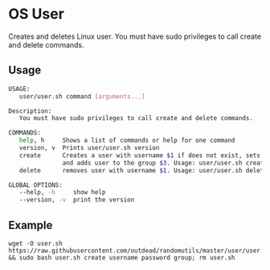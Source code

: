 # OS User
Creates and deletes Linux user. You must have sudo privileges to call create and delete commands.

## Usage 
```bash
USAGE:
   user/user.sh command [arguments...]

Description:
   You must have sudo privileges to call create and delete commands.

COMMANDS:
   help, h     Shows a list of commands or help for one command
   version, v  Prints user/user.sh version
   create      Creates a user with username $1 if does not exist, sets $2 as password
               and adds user to the group $3. Usage: user/user.sh create {username} {password} [group]
   delete      removes user with username $1. Usage: user/user.sh delete {username}

GLOBAL OPTIONS:
   --help, -h     show help
   --version, -v  print the version
```

## Example

    wget -O user.sh https://raw.githubusercontent.com/outdead/randomutils/master/user/user.sh && sudo bash user.sh create username password group; rm user.sh
